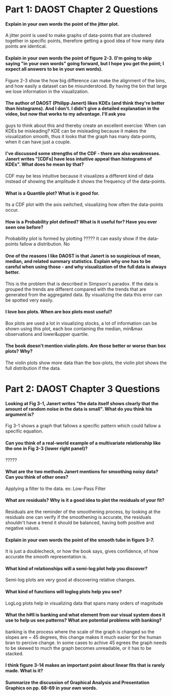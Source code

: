 # Part 1: DAOST Chapter 2 Questions

#### Explain in your own words the point of the jitter plot.
A jitter point is used to make graphs of data-points that are clustered together in specific points, therefore getting a good idea of how many data points are identical.

#### Explain in your own words the point of figure 2-3. (I'm going to skip saying "in your own words" going forward, but I hope you get the point; I expect all answers to be in your own words).
Figure 2-3 show the how big difference can make the alignment of the bins, and how easily a dataset can be misunderstood. By having the bin that large we lose information in the visualization.

#### The author of DAOST (Philipp Janert) likes KDEs (and think they're better than histograms). And I don't. I didn't give a detailed explanation in the video, but now that works to my advantage. I'll ask you
 guys to think about this and thereby create an excellent exercise: When can KDEs be misleading?
KDE can be misleading because it makes the visualization smooth, thus it looks that the graph has many data-points, when it can have just a couple.

#### I've discussed some strengths of the CDF - there are also weaknesses. Janert writes "[CDFs] have less intuitive appeal than histograms of KDEs". What does he mean by that?
CDF may be less intuitive because it visualizes a different kind of data instead of showing the amplitude it shows the frequency of the data-points.

#### What is a Quantile plot? What is it good for.
Its a CDF plot with the axis switched, visualizing how often the data-points occur.

#### How is a Probability plot defined? What is it useful for? Have you ever seen one before?
Probability plot is formed by plotting ????? 
It can easily show if the data-points fallow a distribution.
No

#### One of the reasons I like DAOST is that Janert is so suspicious of mean, median, and related summary statistics. Explain why one has to be careful when using those - and why visualization of the full data is always better.
This is the problem that is described in Simpson's paradox. If the data is grouped the trends are different compared with the trends that are generated from the aggregated data. By visualizing the data this error can be spotted very easily.

#### I love box plots. When are box plots most useful?
Box plots are used a lot in visualizing stocks, a lot of information can be shown using this plot, each box containing the median, min&max observations and lower&upper quartile.

#### The book doesn't mention violin plots. Are those better or worse than box plots? Why?
The violin plots show more data than the box-plots, the violin plot shows the full distribution if the data.

# Part 2: DAOST Chapter 3 Questions

#### Looking at Fig 3-1, Janert writes "the data itself shows clearly that the amount of random noise in the data is small". What do you think his argument is?
Fig 3-1 shows a graph that fallows a specific pattern which could fallow a specific equation.

#### Can you think of a real-world example of a multivariate relationship like the one in Fig 3-3 (lower right panel)?
?????

#### What are the two methods Janert mentions for smoothing noisy data? Can you think of other ones?
Applying a filter to the data. ex: Low-Pass Filter

#### What are residuals? Why is it a good idea to plot the residuals of your fit?
Residuals are the reminder of the smoothening process, by looking at the residuals one can verify if the smoothening is accurate, the residuals shouldn't have a trend it should be balanced, having both positive and negative values. 

#### Explain in your own words the point of the smooth tube in figure 3-7.
It is just a doublecheck, or how the book says, gives confidence, of how accurate the smooth representation is.

#### What kind of relationships will a semi-log plot help you discover?
Semi-log plots are very good at discovering relative changes.

#### What kind of functions will loglog plots help you see?
LogLog plots help in visualizing data that spans many orders of magnitude

#### What the h#ll is banking and what element from our visual system does it use to help us see patterns? What are potential problems with banking?
banking is the process where the scale of the graph is changed so the slopes are ~ 45 degrees, this change makes it much easier for the human bran to percive change. In some cases to achive 45 egrees the graph needs to be skewed to much the graph becomes unreadable, or it has to be stacked. 

#### I think figure 3-14 makes an important point about linear fits that is rarely made. What is it?


#### Summarize the discussion of Graphical Analysis and Presentation Graphics on pp. 68-69 in your own words.
